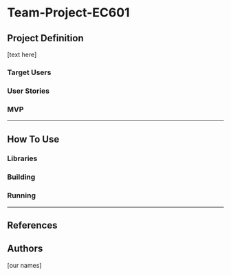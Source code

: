 # Team-Project-EC601

## Project Definition
[text here]
### Target Users
### User Stories
### MVP

--------------------
## How To Use
### Libraries
### Building
### Running

-------------------
## References

## Authors
[our names]
